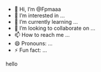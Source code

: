 - 👋 Hi, I’m @Fpmaaa
- 👀 I’m interested in ...
- 🌱 I’m currently learning ...
- 💞️ I’m looking to collaborate on ...
- 📫 How to reach me ...
- 😄 Pronouns: ...
- ⚡ Fun fact: ...

<!---
Fpmaaa/Fpmaaa is a ✨ special ✨ repository because its `README.md` (this file) appears on your GitHub profile.
You can click the Preview link to take a look at your changes.
---> hello

